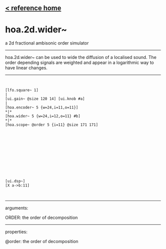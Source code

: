 [< reference home](index.html)
---

# hoa.2d.wider~


a 2d fractional ambisonic order simulator

---

hoa.2d.wider~ can be used to wide the diffusion of a localised sound. The order
            depending signals are weighted and appear in a logarithmic way to have linear
            changes.
<br>


---


```


[lfo.square~ 1]
|
[ui.gain~ @size 120 14] [ui.knob #a]
|
[hoa.encoder~ 5 {w=24,i=11,o=11}]
*|*
[hoa.wider~ 5 {w=24,i=12,o=11} #b]
*|*
[hoa.scope~ @order 5 {i=11} @size 171 171]












[ui.dsp~]
[X a->b:11]

            
```

---
arguments:

ORDER: the order of
            decomposition<br>

---
properties:

@order: the order of decomposition<br>

